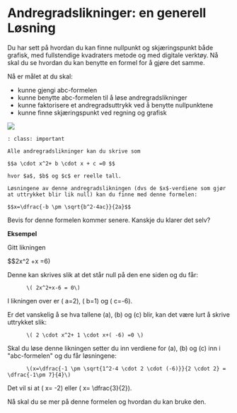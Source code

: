 # Andregradslikninger: en generell Løsning

Du har sett på hvordan du kan finne nullpunkt og skjæringspunkt både grafisk, med fullstendige kvadraters metode og med digitale verktøy. Nå skal du se hvordan du kan benytte en formel for å gjøre det samme.

Nå er målet at du skal: 

* kunne gjengi abc-formelen
* kunne benytte abc-formelen til å løse andregradslikninger
* kunne faktorisere et andregradsuttrykk ved å benytte nullpunktene
* kunne finne skjæringspunkt ved regning og grafisk

![](/bilder/neven-krcmarek-145603-unsplash.jpg)

```{admonition} abc-formelen
: class: important

Alle andregradslikninger kan du skrive som 

$$a \cdot x^2+ b \cdot x + c =0 $$ 

hvor $a$, $b$ og $c$ er reelle tall.

Løsningene av denne andregradslikningen (dvs de $x$-verdiene som gjør at uttrykket blir lik null) kan du finne med denne formelen:

$$x=\dfrac{-b \pm \sqrt{b^2-4ac}}{2a}$$

```

Bevis for denne formelen kommer senere. Kanskje du klarer det selv?

**Eksempel**

Gitt likningen 

$$2x^2 +x =6\)

Denne kan skrives slik at det står null på den ene siden og du får:

          \( 2x^2+x-6 = 0\)

I likningen over er \( a=2\), \( b=1\) og \( c=-6\). 

Er det vanskelig å se hva tallene \(a\), \(b\) og \(c\) blir, kan det være lurt å skrive uttrykket slik: 

          \( 2 \cdot x^2+ 1 \cdot x+( -6) =0 \)

Skal du løse denne likningen setter du inn verdiene for \(a\), \(b\) og \(c\) inn i "abc-formelen" og du får løsningene:

          \(x=\dfrac{-1 \pm \sqrt{1^2-4 \cdot 2 \cdot (-6)}}{2 \cdot 2} = \dfrac{-1\pm 7}{4}\)

Det vil si at \( x= -2\) eller \( x= \dfrac{3}{2}\). 

Nå skal du se mer på denne formelen og hvordan du kan bruke den.
